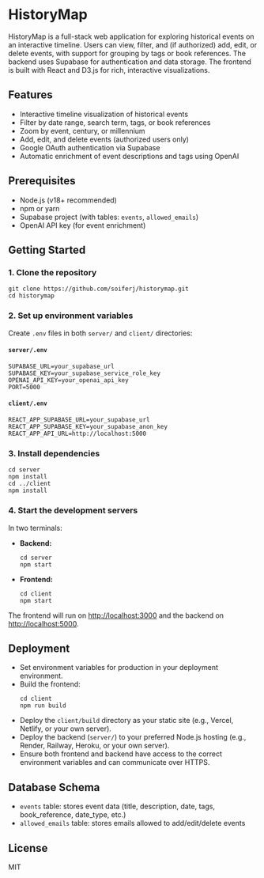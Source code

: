 # HistoryMap

HistoryMap is a full-stack web application for exploring historical events on an interactive timeline. Users can view, filter, and (if authorized) add, edit, or delete events, with support for grouping by tags or book references. The backend uses Supabase for authentication and data storage. The frontend is built with React and D3.js for rich, interactive visualizations.

## Features
- Interactive timeline visualization of historical events
- Filter by date range, search term, tags, or book references
- Zoom by event, century, or millennium
- Add, edit, and delete events (authorized users only)
- Google OAuth authentication via Supabase
- Automatic enrichment of event descriptions and tags using OpenAI

## Prerequisites
- Node.js (v18+ recommended)
- npm or yarn
- Supabase project (with tables: `events`, `allowed_emails`)
- OpenAI API key (for event enrichment)

## Getting Started

### 1. Clone the repository
```
git clone https://github.com/soiferj/historymap.git
cd historymap
```

### 2. Set up environment variables
Create `.env` files in both `server/` and `client/` directories:

#### `server/.env`
```
SUPABASE_URL=your_supabase_url
SUPABASE_KEY=your_supabase_service_role_key
OPENAI_API_KEY=your_openai_api_key
PORT=5000
```

#### `client/.env`
```
REACT_APP_SUPABASE_URL=your_supabase_url
REACT_APP_SUPABASE_KEY=your_supabase_anon_key
REACT_APP_API_URL=http://localhost:5000
```

### 3. Install dependencies
```
cd server
npm install
cd ../client
npm install
```

### 4. Start the development servers
In two terminals:
- **Backend:**
  ```
  cd server
  npm start
  ```
- **Frontend:**
  ```
  cd client
  npm start
  ```

The frontend will run on [http://localhost:3000](http://localhost:3000) and the backend on [http://localhost:5000](http://localhost:5000).

## Deployment
- Set environment variables for production in your deployment environment.
- Build the frontend:
  ```
  cd client
  npm run build
  ```
- Deploy the `client/build` directory as your static site (e.g., Vercel, Netlify, or your own server).
- Deploy the backend (`server/`) to your preferred Node.js hosting (e.g., Render, Railway, Heroku, or your own server).
- Ensure both frontend and backend have access to the correct environment variables and can communicate over HTTPS.

## Database Schema
- `events` table: stores event data (title, description, date, tags, book_reference, date_type, etc.)
- `allowed_emails` table: stores emails allowed to add/edit/delete events

## License
MIT
